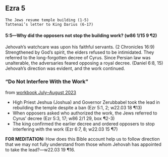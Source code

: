 ## Ezra 5

```
The Jews resume temple building (1-5)
Tattenai’s letter to King Darius (6-17)
```

#### 5:5—Why did the opposers not stop the building work? (w86 1/15 9 ¶2) 

Jehovah’s watchcare was upon his faithful servants. (2 Chronicles 16:9) Strengthened by God’s spirit, the elders refused to be intimidated. They referred to the long-forgotten decree of Cyrus. Since Persian law was unalterable, the adversaries feared opposing a royal decree. (Daniel 6:8, 15) Jehovah’s direction was evident, and the work continued.

### “Do Not Interfere With the Work”

from [workbook July–August 2023](https://www.jw.org/en/library/jw-meeting-workbook/july-august-2023-mwb/Life-and-Ministry-Meeting-Schedule-for-July-3-9-2023/Do-Not-Interfere-With-the-Work/)

- High Priest Jeshua (Joshua) and Governor Zerubbabel took the lead in rebuilding the temple despite a ban (Ezr 5:1, 2; w22.03 18 ¶13)
- When opposers asked who authorized the work, the Jews referred to Cyrus’ decree (Ezr 5:3, 17; w86 2/1 29, box ¶2-3)
- The king confirmed the earlier decree and ordered opposers to stop interfering with the work (Ezr 6:7, 8; w22.03 15 ¶7)

**FOR MEDITATION:** How does this Bible account help us to follow direction that we may not fully understand from those whom Jehovah has appointed to take the lead?​—w22.03 19 ¶16.
